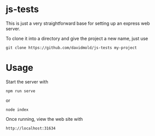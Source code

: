 # js-tests

This is just a very straightforward base for setting up an express web server. 

To clone it into a directory and give the project a new name, just use
```
git clone https://github.com/davidmold/js-tests my-project
```

# Usage

Start the server with
```
npm run serve
```
or 
```
node index
```

Once running, view the web site with
```
http://localhost:31634